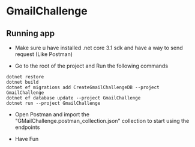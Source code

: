# GmailChallenge

## Running app
- Make sure u have installed .net core 3.1 sdk and have a way to send request (Like Postman)

- Go to the root of the project and Run the following commands
```
dotnet restore
dotnet build
dotnet ef migrations add CreateGmailChallengeDB --project GmailChallenge
dotnet ef database update --project GmailChallenge
dotnet run --project GmailChallenge
```

- Open Postman and import the "GMailChallenge.postman_collection.json" collection to start using the endpoints

- Have Fun
